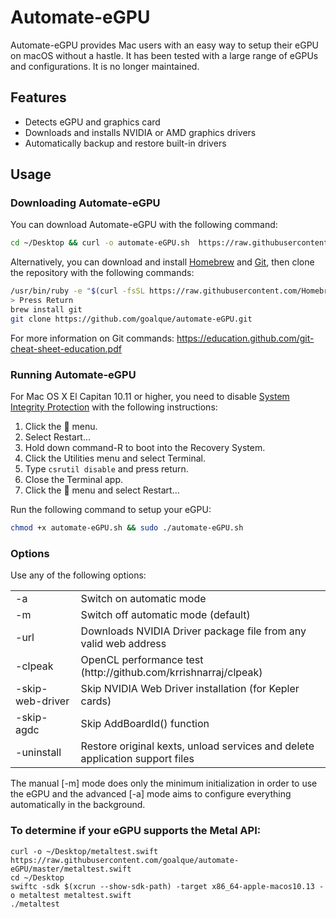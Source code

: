 # Automate-eGPU

Automate-eGPU provides Mac users with an easy way to setup their eGPU on macOS without a hastle. It has been tested with a large range of eGPUs and configurations. It is no longer maintained.

## Features

* Detects eGPU and graphics card
* Downloads and installs NVIDIA or AMD graphics drivers
* Automatically backup and restore built-in drivers

## Usage

### Downloading Automate-eGPU

You can download Automate-eGPU with the following command:
```bash
cd ~/Desktop && curl -o automate-eGPU.sh  https://raw.githubusercontent.com/goalque/automate-eGPU/master/automate-eGPU.sh
```

Alternatively, you can download and install [Homebrew](https://brew.sh/) and [Git](https://git-scm.com/), then clone the repository with the following commands:
```bash
/usr/bin/ruby -e "$(curl -fsSL https://raw.githubusercontent.com/Homebrew/install/master/install)"
> Press Return
brew install git
git clone https://github.com/goalque/automate-eGPU.git
```

For more information on Git commands: https://education.github.com/git-cheat-sheet-education.pdf

### Running Automate-eGPU
For Mac OS X El Capitan 10.11 or higher, you need to disable [System Integrity Protection](https://support.apple.com/en-us/HT204899) with the following instructions:

1. Click the  menu. 
2. Select Restart... 
3. Hold down command-R to boot into the Recovery System. 
4. Click the Utilities menu and select Terminal. 
5. Type `csrutil disable` and press return. 
6. Close the Terminal app. 
7. Click the  menu and select Restart...

Run the following command to setup your eGPU:
```bash
chmod +x automate-eGPU.sh && sudo ./automate-eGPU.sh
```

### Options
Use any of the following options:
<table>
<tr>
<td>-a</td><td>Switch on automatic mode</td>
</tr>
<tr>
<td>-m</td><td>Switch off automatic mode (default)</td>
</tr>
<tr>
<td>-url</td><td>Downloads NVIDIA Driver package file from any valid web address</td>
</tr>
<tr>
<td>-clpeak</td><td>OpenCL performance test (http://github.com/krrishnarraj/clpeak)</td>
</tr>
<tr>
<td>-skip-web-driver</td><td>Skip NVIDIA Web Driver installation (for Kepler cards)</td>
</tr>
<tr>
<td>-skip-agdc</td><td>Skip AddBoardId() function</td>
</tr>
<tr>
<td>-uninstall</td><td>Restore original kexts, unload services and delete application support files</td>
</tr>
</table>

The manual [-m] mode does only the minimum initialization in order to use the eGPU and the advanced [-a] mode aims to configure everything automatically in the background.

### To determine if your eGPU supports the Metal API:
```
curl -o ~/Desktop/metaltest.swift https://raw.githubusercontent.com/goalque/automate-eGPU/master/metaltest.swift
cd ~/Desktop
swiftc -sdk $(xcrun --show-sdk-path) -target x86_64-apple-macos10.13 -o metaltest metaltest.swift
./metaltest
```
